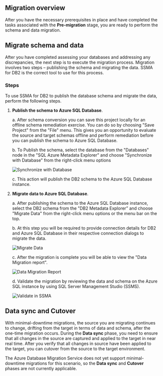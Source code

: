 ## Migration overview

After you have the necessary prerequisites in place and have completed the tasks associated with the **Pre-migration** stage, you are ready to perform the schema and data migration.

## Migrate schema and data

After you have completed assessing your databases and addressing any discrepancies, the next step is to execute the migration process. Migration involves two steps – publishing the schema and migrating the data. SSMA for DB2 is the correct tool to use for this process.

### Steps

To use SSMA for DB2 to publish the database schema and migrate the data, perform the following steps.

1. **Publish the schema to Azure SQL Database**.

    a. After schema conversion you can save this project locally for an offline schema remediation exercise. You can do so by choosing "Save Project" from the "File" menu. This gives you an opportunity to evaluate the source and target schemas offline and perform remediation before you can publish the schema to Azure SQL Database.

    b. To Publish the schema, select the database from the "Databases" node in the "SQL Azure Metadata Explorer" and choose "Synchronize with Database" from the right-click menu options
  
    ![Synchronize with Database](https://mpbdevcontent.azureedge.net/Images/scenario-assets/_shared/publishschema.png)
  
    c. This action will publish the DB2 schema to the Azure SQL Database instance.

2. **Migrate data to Azure SQL Database**.

    a.	After publishing the schema to the Azure SQL Database instance, select the DB2 schema from the "DB2 Metadata Explorer” and choose "Migrate Data" from the right-click menu options or the menu bar on the top.
  
    b.	At this step you will be required to provide connection details for DB2 and Azure SQL Database in their respective connection dialogs to migrate the data.
  
    ![Migrate Data](https://mpbdevcontent.azureedge.net/Images/scenario-assets/_shared/migratedata.png)
  
    c. After the migration is complete you will be able to view the "Data Migration report".
  
    ![Data Migration Report](https://mpbdevcontent.azureedge.net/Images/scenario-assets/_shared/migrationreport.png)
  
    d. Validate the migration by reviewing the data and schema on the Azure SQL instance by using SQL Server Management Studio (SSMS).

    ![Validate in SSMA](https://mpbdevcontent.azureedge.net/Images/scenario-assets/_shared/migrationcomplete.png)

## Data sync and Cutover

With minimal-downtime migrations, the source you are migrating continues to change, drifting from the target in terms of data and schema, after the one-time migration occurs. During the **Data sync** phase, you need to ensure that all changes in the source are captured and applied to the target in near real time. After you verify that all changes in source have been applied to the target, you can cutover from the source to the target environment.

The Azure Database Migration Service does not yet support minimal-downtime migrations for this scenario, so the **Data sync** and **Cutover** phases are not currently applicable.
